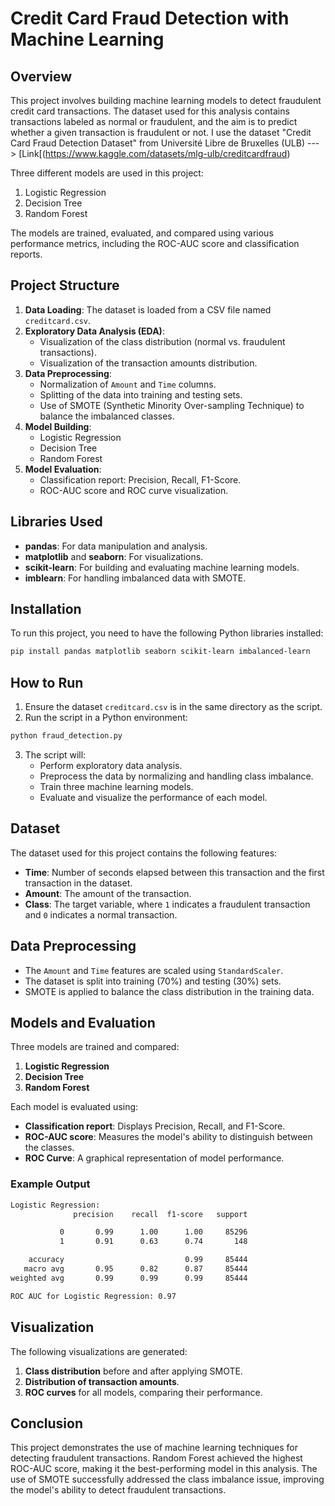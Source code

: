 # Credit Card Fraud Detection with Machine Learning

## Overview

This project involves building machine learning models to detect fraudulent credit card transactions. The dataset used for this analysis contains transactions labeled as normal or fraudulent, and the aim is to predict whether a given transaction is fraudulent or not. I use the dataset "Credit Card Fraud Detection Dataset" from Université Libre de Bruxelles (ULB) ---> [Link[(https://www.kaggle.com/datasets/mlg-ulb/creditcardfraud)

Three different models are used in this project:
1. Logistic Regression
2. Decision Tree
3. Random Forest

The models are trained, evaluated, and compared using various performance metrics, including the ROC-AUC score and classification reports.

## Project Structure

1. **Data Loading**: The dataset is loaded from a CSV file named `creditcard.csv`.
2. **Exploratory Data Analysis (EDA)**: 
   - Visualization of the class distribution (normal vs. fraudulent transactions).
   - Visualization of the transaction amounts distribution.
3. **Data Preprocessing**:
   - Normalization of `Amount` and `Time` columns.
   - Splitting of the data into training and testing sets.
   - Use of SMOTE (Synthetic Minority Over-sampling Technique) to balance the imbalanced classes.
4. **Model Building**: 
   - Logistic Regression
   - Decision Tree
   - Random Forest
5. **Model Evaluation**: 
   - Classification report: Precision, Recall, F1-Score.
   - ROC-AUC score and ROC curve visualization.

## Libraries Used

- **pandas**: For data manipulation and analysis.
- **matplotlib** and **seaborn**: For visualizations.
- **scikit-learn**: For building and evaluating machine learning models.
- **imblearn**: For handling imbalanced data with SMOTE.

## Installation

To run this project, you need to have the following Python libraries installed:

```bash
pip install pandas matplotlib seaborn scikit-learn imbalanced-learn
```

## How to Run

1. Ensure the dataset `creditcard.csv` is in the same directory as the script.
2. Run the script in a Python environment:

```bash
python fraud_detection.py
```

3. The script will:
   - Perform exploratory data analysis.
   - Preprocess the data by normalizing and handling class imbalance.
   - Train three machine learning models.
   - Evaluate and visualize the performance of each model.

## Dataset

The dataset used for this project contains the following features:
- **Time**: Number of seconds elapsed between this transaction and the first transaction in the dataset.
- **Amount**: The amount of the transaction.
- **Class**: The target variable, where `1` indicates a fraudulent transaction and `0` indicates a normal transaction.

## Data Preprocessing

- The `Amount` and `Time` features are scaled using `StandardScaler`.
- The dataset is split into training (70%) and testing (30%) sets.
- SMOTE is applied to balance the class distribution in the training data.

## Models and Evaluation

Three models are trained and compared:
1. **Logistic Regression**
2. **Decision Tree**
3. **Random Forest**

Each model is evaluated using:
- **Classification report**: Displays Precision, Recall, and F1-Score.
- **ROC-AUC score**: Measures the model's ability to distinguish between the classes.
- **ROC Curve**: A graphical representation of model performance.

### Example Output

```bash
Logistic Regression:
              precision    recall  f1-score   support

           0       0.99      1.00      1.00     85296
           1       0.91      0.63      0.74       148

    accuracy                           0.99     85444
   macro avg       0.95      0.82      0.87     85444
weighted avg       0.99      0.99      0.99     85444

ROC AUC for Logistic Regression: 0.97
```

## Visualization

The following visualizations are generated:
1. **Class distribution** before and after applying SMOTE.
2. **Distribution of transaction amounts**.
3. **ROC curves** for all models, comparing their performance.

## Conclusion

This project demonstrates the use of machine learning techniques for detecting fraudulent transactions. Random Forest achieved the highest ROC-AUC score, making it the best-performing model in this analysis. The use of SMOTE successfully addressed the class imbalance issue, improving the model's ability to detect fraudulent transactions.
